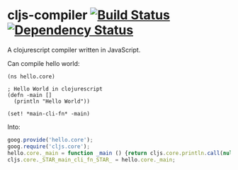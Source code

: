 cljs-compiler [![Build Status](https://travis-ci.org/alanshaw/cljs-compiler.png)](https://travis-ci.org/alanshaw/cljs-compiler) [![Dependency Status](https://david-dm.org/alanshaw/cljs-compiler.png?theme=shields.io)](https://david-dm.org/alanshaw/cljs-compiler)
===

A clojurescript compiler written in JavaScript.

Can compile hello world:

```clojurescript
(ns hello.core)

; Hello World in clojurescript
(defn -main []
  (println "Hello World"))

(set! *main-cli-fn* -main)
```

Into:

```js
goog.provide('hello.core');
goog.require('cljs.core');
hello.core._main = function _main () {return cljs.core.println.call(null, "Hello World")};
cljs.core._STAR_main_cli_fn_STAR_ = hello.core._main;
```